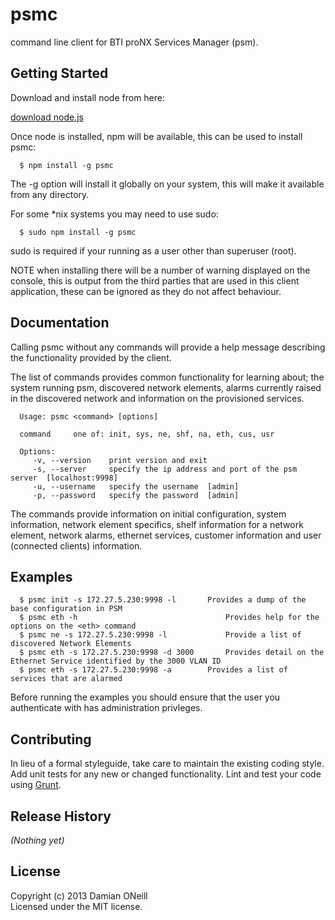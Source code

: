 # psmc

command line client for BTI proNX Services Manager (psm).

## Getting Started
Download and install node from here:

<a href="http://nodejs.org/download/" target="_blank">download node.js</a>

Once node is installed, npm will be available, this can be used to install psmc:

      $ npm install -g psmc

The -g option will install it globally on your system, this will make it available from any directory.

For some *nix systems you may need to use sudo:

      $ sudo npm install -g psmc

sudo is required if your running as a user other than superuser (root).

NOTE when installing there will be a number of warning displayed on the console, this is output from the third parties that are used in this client application, these can be ignored as they do not affect behaviour. 

## Documentation
Calling psmc without any commands will provide a help message describing the functionality provided by the client.

The list of commands provides common functionality for learning about; the system running psm, discovered network elements, alarms currently raised in the discovered network and information on the provisioned services.

      Usage: psmc <command> [options]

      command     one of: init, sys, ne, shf, na, eth, cus, usr

      Options:
         -v, --version    print version and exit
         -s, --server     specify the ip address and port of the psm server  [localhost:9998]
         -u, --username   specify the username  [admin]
         -p, --password   specify the password  [admin]

The commands provide information on initial configuration, system information, network element specifics, shelf information for a network element, network alarms, ethernet services, customer information and user (connected clients) information. 

## Examples
      $ psmc init -s 172.27.5.230:9998 -l		Provides a dump of the base configuration in PSM
      $ psmc eth -h					                Provides help for the options on the <eth> command
      $ psmc ne -s 172.27.5.230:9998 -l			    Provide a list of discovered Network Elements
      $ psmc eth -s 172.27.5.230:9998 -d 3000		Provides detail on the Ethernet Service identified by the 3000 VLAN ID
      $ psmc eth -s 172.27.5.230:9998 -a		Provides a list of services that are alarmed

Before running the examples you should ensure that the user you authenticate with has administration privleges. 

## Contributing
In lieu of a formal styleguide, take care to maintain the existing coding style. Add unit tests for any new or changed functionality. Lint and test your code using [Grunt](http://gruntjs.com/).

## Release History
_(Nothing yet)_

## License
Copyright (c) 2013 Damian ONeill  
Licensed under the MIT license.
